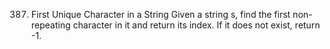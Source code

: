 387. First Unique Character in a String
Given a string s, find the first non-repeating character in it and return its index. If it does not exist, return -1.